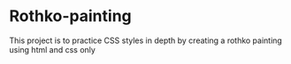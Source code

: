 # Rothko-painting
This project is to practice CSS styles in depth by creating a rothko painting using html and css only
